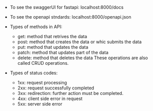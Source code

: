 - To see the swaggerUI for fastapi: localhost:8000/docs
- To see the openapi stndards: localhost:8000/openapi.json

- Types of methods in API:
    - get: method that retrives the data
    - post: method that creates the data or whic submits the data
    - put: method that updates the data 
    - patch: method that updates part of the data
    - delete: method that deletes the data
These operations are also called CRUD operations.

- Types of status codes:
    - 1xx: request processing
    - 2xx: request successfully completed
    - 3xx: redirection: further action must be completed.
    - 4xx: client side error in request
    - 5xx: server side error